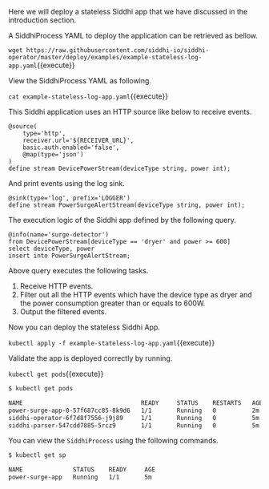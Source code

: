 Here we will deploy a stateless Siddhi app that we have discussed in the introduction section.

A SiddhiProcess YAML to deploy the application can be retrieved as bellow.

`wget https://raw.githubusercontent.com/siddhi-io/siddhi-operator/master/deploy/examples/example-stateless-log-app.yaml`{{execute}}

View the SiddhiProcess YAML as following.

`cat example-stateless-log-app.yaml`{{execute}}

This Siddhi application uses an HTTP source like below to receive events.

```programming
@source(
    type='http',
    receiver.url='${RECEIVER_URL}',
    basic.auth.enabled='false',
    @map(type='json')
)
define stream DevicePowerStream(deviceType string, power int);
```

And print events using the log sink.

```programming
@sink(type='log', prefix='LOGGER')  
define stream PowerSurgeAlertStream(deviceType string, power int);
```

The execution logic of the Siddhi app defined by the following query.

```programming
@info(name='surge-detector')  
from DevicePowerStream[deviceType == 'dryer' and power >= 600] 
select deviceType, power  
insert into PowerSurgeAlertStream;
```

Above query executes the following tasks.
1. Receive HTTP events.
1. Filter out all the HTTP events which have the device type as dryer and the power consumption greater than or equals to 600W.
1. Output the filtered events.

Now you can deploy the stateless Siddhi App.

`kubectl apply -f example-stateless-log-app.yaml`{{execute}}

Validate the app is deployed correctly by running.

`kubectl get pods`{{execute}}

```sh
$ kubectl get pods

NAME                                 READY     STATUS    RESTARTS   AGE
power-surge-app-0-57f687cc85-8k9d6   1/1       Running   0          2m
siddhi-operator-6f7d8f7556-j9j89     1/1       Running   0          5m
siddhi-parser-547cdd7885-5rcz9       1/1       Running   0          5m
```

You can view the `SiddhiProcess` using the following commands.

```sh
$ kubectl get sp

NAME              STATUS    READY     AGE
power-surge-app   Running   1/1       5m
```
